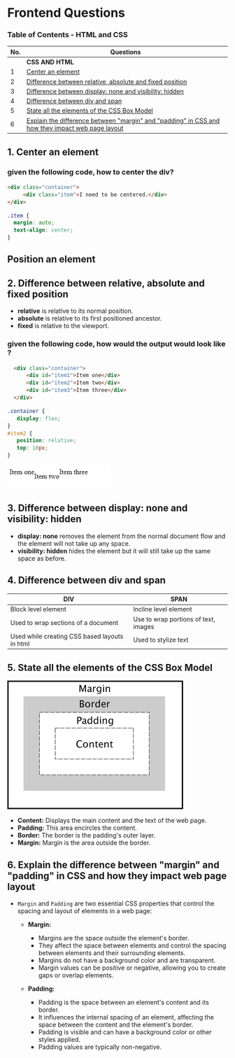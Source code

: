 # Frontend Questions


### Table of Contents - HTML and CSS

| No. | Questions |
| --- | --------- |
|   | **CSS AND HTML** |
| 1 | [Center an element](#1)|
| 2 | [Difference between relative, absolute and fixed position](#2)|
| 3 | [Difference between display: none and visibility: hidden](#3)|
| 4 | [Difference between div and span](#4)|
| 5 | [State all the elements of the CSS Box Model](#5)|
| 6 | [Explain the difference between "margin" and "padding" in CSS and how they impact web page layout](#6)|

## 1. Center an element

### given the following code, how to center the div?<a id="1"></a>

~~~html
<div class="container">
     <div class="item">I need to be centered.</div>
</div>
~~~

~~~css
.item {
  margin: auto;
  text-align: center;
}   
~~~

## Position an element

## 2. Difference between relative, absolute and fixed position<a id="2"></a>

- <b>relative</b> is relative to its normal position.
- <b>absolute</b> is relative to its first positioned ancestor.
- <b>fixed</b> is relative to the viewport.

### given the following code, how would the output would look like ?

~~~html
  <div class="container">
      <div id="item1">Item one</div>
      <div id="item2">Item two</div>
      <div id="item3">Item three</div>
  </div>
~~~

~~~css
.container {
   display: flex;
}
#item2 {
   position: relative; 
   top: 10px;
}
~~~

![Texto alternativo](./images/relativePosition.png)

## 3. Difference between display: none and visibility: hidden<a id="3"></a>

- <b>display: none</b> removes the element from the normal document flow and the element will not take up any space.
- <b>visibility: hidden</b> hides the element but it will still take up the same space as before.

## 4. Difference between div and span<a id="4"></a>

| DIV | SPAN |
| -------------------------------------------------- | -------------------------------------------------- |
| Block level element | Incline level element |
| Used to wrap sections of a document | Use to wrap portions of text, images |
| Used while creating CSS based layouts in html | Used to stylize text |

## 5. State all the elements of the CSS Box Model<a id="5"></a>

![CSS Box Model](./images/CssBoxModel.png)
- <b>Content:</b> Displays the main content and the text of the web page.
- <b>Padding:</b> This area encircles the content.
- <b>Border:</b> The border is the padding's outer layer.
- <b>Margin:</b>  Margin is the area outside the border.

## 6. Explain the difference between "margin" and "padding" in CSS and how they impact web page layout<a id="6"></a>

- `Margin` and `Padding` are two essential CSS properties that control the spacing and layout of elements in a web page:

  - **Margin:**
    - Margins are the space outside the element's border.
    - They affect the space between elements and control the spacing between elements and their surrounding elements.
    - Margins do not have a background color and are transparent.
    - Margin values can be positive or negative, allowing you to create gaps or overlap elements.

  - **Padding:**
    - Padding is the space between an element's content and its border.
    - It influences the internal spacing of an element, affecting the space between the content and the element's border.
    - Padding is visible and can have a background color or other styles applied.
    - Padding values are typically non-negative.

